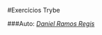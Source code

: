 #Exercícios Trybe

###Auto: _[Daniel Ramos Regis](https://www.linkedin.com/in/daniel-ramos-regis-ba1321141/)_
